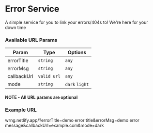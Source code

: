 # Error Service

A simple service for you to link your errors/404s to! We're here for your down time

### Available URL Params 


| Param  | Type  | Options  |
|--------|-------|----------|
|  errorTitle | `string`   | `any` |
|  errorMsg | `string`   | `any` |
|  callbackUrl | `valid url`   | `any` |
|  mode  | `string`   | `dark` `light` |

#### <b>NOTE - All URL params are optional</b>

### Example URL 
wrng.netlify.app/?errorTitle=demo error title&errorMsg=demo error message&callbackUrl=example.com&mode=dark
